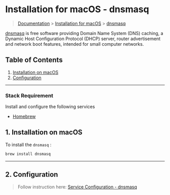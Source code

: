 # Installation for macOS - dnsmasq

> [Documentation](./../../readme.md) > [Installation for macOS](./../readme.md) > [dnsmasq](./dnsmasq.md)

[dnsmasq](http://www.thekelleys.org.uk/dnsmasq/doc.html) is free software providing Domain Name System (DNS) caching, a Dynamic Host Configuration Protocol (DHCP) server, router advertisement and network boot features, intended for small computer networks.

## Table of Contents
1. [Installation on macOS](#markdown-header-1-installation-on-macos)
2. [Configuration](#markdown-header-2-configuration)

---

### Stack Requirement
Install and configure the following services

- [Homebrew](./homebrew.md)

## 1. Installation on macOS

To install the `dnsmasq` :

```bash
brew install dnsmasq
```

---

## 2. Configuration

> Follow instruction here: [Service Configuration - dnsmasq](./../../configuration/services/macos/dnsmasq.md)

